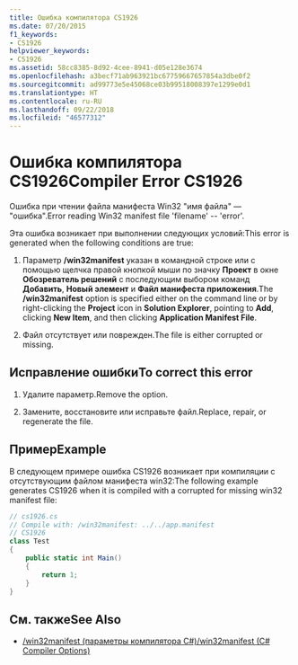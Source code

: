 ```yaml
---
title: Ошибка компилятора CS1926
ms.date: 07/20/2015
f1_keywords:
- CS1926
helpviewer_keywords:
- CS1926
ms.assetid: 58cc8385-8d92-4cee-8941-d05e128e3674
ms.openlocfilehash: a3becf71ab963921bc67759667657854a3dbe0f2
ms.sourcegitcommit: ad99773e5e45068ce03b99518008397e1299e0d1
ms.translationtype: HT
ms.contentlocale: ru-RU
ms.lasthandoff: 09/22/2018
ms.locfileid: "46577312"
---
```

# <a name="compiler-error-cs1926"></a><span data-ttu-id="f8a92-102">Ошибка компилятора CS1926</span><span class="sxs-lookup"><span data-stu-id="f8a92-102">Compiler Error CS1926</span></span>

<span data-ttu-id="f8a92-103">Ошибка при чтении файла манифеста Win32 "имя файла" — "ошибка".</span><span class="sxs-lookup"><span data-stu-id="f8a92-103">Error reading Win32 manifest file 'filename' -- 'error'.</span></span>  
  
 <span data-ttu-id="f8a92-104">Эта ошибка возникает при выполнении следующих условий:</span><span class="sxs-lookup"><span data-stu-id="f8a92-104">This error is generated when the following conditions are true:</span></span>  
  
1. <span data-ttu-id="f8a92-105">Параметр **/win32manifest** указан в командной строке или с помощью щелчка правой кнопкой мыши по значку **Проект** в окне **Обозреватель решений** с последующим выбором команд **Добавить**, **Новый элемент** и **Файл манифеста приложения**.</span><span class="sxs-lookup"><span data-stu-id="f8a92-105">The **/win32manifest** option is specified either on the command line or by right-clicking the **Project** icon in **Solution Explorer**, pointing to **Add**, clicking **New Item**, and then clicking **Application Manifest File**.</span></span>  
  
2. <span data-ttu-id="f8a92-106">Файл отсутствует или поврежден.</span><span class="sxs-lookup"><span data-stu-id="f8a92-106">The file is either corrupted or missing.</span></span>  
  
## <a name="to-correct-this-error"></a><span data-ttu-id="f8a92-107">Исправление ошибки</span><span class="sxs-lookup"><span data-stu-id="f8a92-107">To correct this error</span></span>  
  
1. <span data-ttu-id="f8a92-108">Удалите параметр.</span><span class="sxs-lookup"><span data-stu-id="f8a92-108">Remove the option.</span></span>  
  
2. <span data-ttu-id="f8a92-109">Замените, восстановите или исправьте файл.</span><span class="sxs-lookup"><span data-stu-id="f8a92-109">Replace, repair, or regenerate the file.</span></span>  
  
## <a name="example"></a><span data-ttu-id="f8a92-110">Пример</span><span class="sxs-lookup"><span data-stu-id="f8a92-110">Example</span></span>

 <span data-ttu-id="f8a92-111">В следующем примере ошибка CS1926 возникает при компиляции с отсутствующим файлом манифеста win32:</span><span class="sxs-lookup"><span data-stu-id="f8a92-111">The following example generates CS1926 when it is compiled with a corrupted for missing win32 manifest file:</span></span>  

```csharp
// cs1926.cs  
// Compile with: /win32manifest: ../../app.manifest  
// CS1926  
class Test  
{  
    public static int Main()  
    {  
        return 1;  
    }  
}
```

## <a name="see-also"></a><span data-ttu-id="f8a92-112">См. также</span><span class="sxs-lookup"><span data-stu-id="f8a92-112">See Also</span></span>  

- [<span data-ttu-id="f8a92-113">/win32manifest (параметры компилятора C#)</span><span class="sxs-lookup"><span data-stu-id="f8a92-113">/win32manifest (C# Compiler Options)</span></span>](../../../csharp/language-reference/compiler-options/win32manifest-compiler-option.md)
